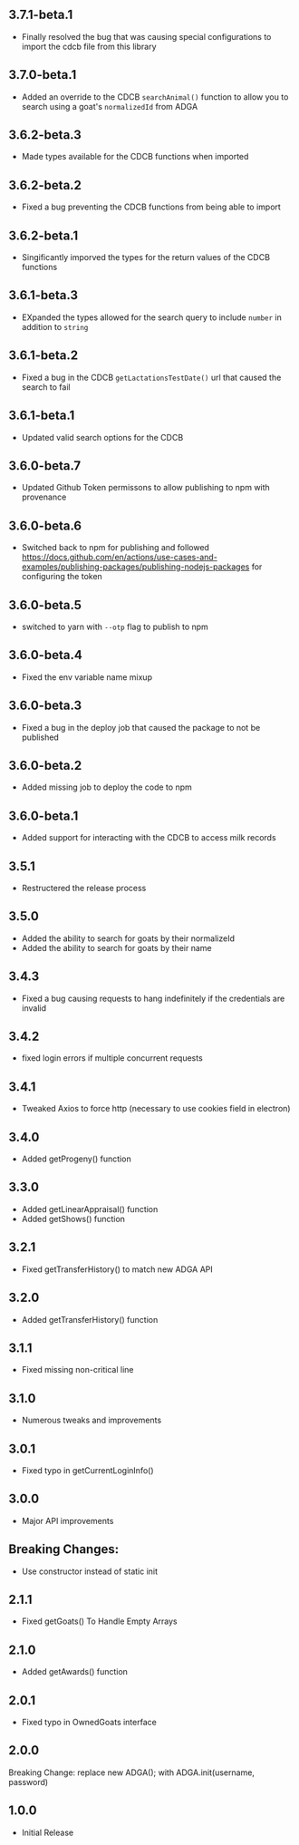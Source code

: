 ## 3.7.1-beta.1
* Finally resolved the bug that was causing special configurations to import the cdcb file from this library

## 3.7.0-beta.1
* Added an override to the CDCB `searchAnimal()` function to allow you to search using a goat's `normalizedId` from ADGA

## 3.6.2-beta.3
* Made types available for the CDCB functions when imported

## 3.6.2-beta.2
* Fixed a bug preventing the CDCB functions from being able to import

## 3.6.2-beta.1
* Singificantly imporved the types for the return values of the CDCB functions

## 3.6.1-beta.3
* EXpanded the types allowed for the search query to include `number` in addition to `string` 

## 3.6.1-beta.2
* Fixed a bug in the CDCB `getLactationsTestDate()` url that caused the search to fail

## 3.6.1-beta.1
* Updated valid search options for the CDCB

## 3.6.0-beta.7
* Updated Github Token permissons to allow publishing to npm with provenance

## 3.6.0-beta.6
* Switched back to npm for publishing and followed https://docs.github.com/en/actions/use-cases-and-examples/publishing-packages/publishing-nodejs-packages for configuring the token

## 3.6.0-beta.5
* switched to yarn with `--otp` flag to publish to npm

## 3.6.0-beta.4
* Fixed the env variable name mixup

## 3.6.0-beta.3
* Fixed a bug in the deploy job that caused the package to not be published

## 3.6.0-beta.2
* Added missing job to deploy the code to npm

## 3.6.0-beta.1
* Added support for interacting with the CDCB to access milk records

## 3.5.1
* Restructered the release process

## 3.5.0 
* Added the ability to search for goats by their normalizeId
* Added the ability to search for goats by their name

## 3.4.3 
* Fixed a bug causing requests to hang indefinitely if the credentials are invalid

## 3.4.2 
* fixed login errors if multiple concurrent requests

## 3.4.1 
* Tweaked Axios to force http (necessary to use cookies field in electron)

## 3.4.0 
* Added getProgeny() function

## 3.3.0 
* Added getLinearAppraisal() function
* Added getShows() function

## 3.2.1 
* Fixed getTransferHistory() to match new ADGA API

## 3.2.0 
* Added getTransferHistory() function

## 3.1.1 
* Fixed missing non-critical line

## 3.1.0 
* Numerous tweaks and improvements

## 3.0.1 
* Fixed typo in getCurrentLoginInfo()

## 3.0.0 
* Major API improvements
## Breaking Changes:
* Use constructor instead of static init

## 2.1.1 
* Fixed getGoats() To Handle Empty Arrays

## 2.1.0 
* Added getAwards() function

## 2.0.1 
* Fixed typo in OwnedGoats interface

## 2.0.0 
Breaking Change:
replace new ADGA(); with ADGA.init(username, password)

## 1.0.0 
* Initial Release
